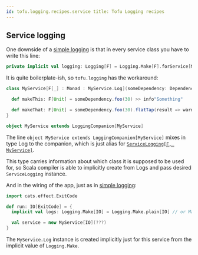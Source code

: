 ```yaml
---
id: tofu.logging.recipes.service title: Tofu Logging recipes
---
```


## Service logging

One downside of a [simple logging](simple.md) is that in every service class you have to write this line:

```scala
private implicit val logging: Logging[F] = Logging.Make[F].forService[MyService[F]]
```

It is quite boilerplate-ish, so `tofu.logging` has the workaround:

```scala
class MyService[F[_] : Monad : MyService.Log](someDependency: DependencyService) {

  def makeThis: F[Unit] = someDependency.foo(30) >> info"Something"

  def makeThat: F[Unit] = someDependency.foo(30).flatTap(result => warn"Some another thing $result")
}

object MyService extends LoggingCompanion[MyService]

```

The line `object MyService extends LoggingCompanion[MyService]` mixes in type Log to the companion, which is just alias
for [`ServiceLogging[F, MyService]`](../main-entities.md#logging).


This type carries information about which class it is supposed to be used for, so Scala compiler is able to implicitly
create from Logs and pass desired `ServiceLogging` instance.

And in the wiring of the app, just as in [simple logging](simple.md):

```scala
import cats.effect.ExitCode

def run: IO[ExitCode] = {
  implicit val logs: Logging.Make[IO] = Logging.Make.plain[IO] // or Make.contextual[IO, C]

  val service = new MyService[IO](???)
}
```

The `MyService.Log` instance is created implicitly just for this service from the implicit value of `Logging.Make`.

